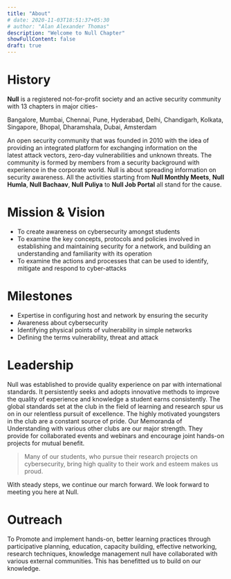 ```yaml
---
title: "About"
# date: 2020-11-03T18:51:37+05:30
# author: "Alan Alexander Thomas"
description: "Welcome to Null Chapter"
showFullContent: false
draft: true
---
```

<!-- 
+++
title = "About"
date = "2020-04-11"
author = "Author1"
+++ -->

# History
**Null** is a registered not-for-profit society and an active security community with 13 chapters in major cities-

Bangalore, Mumbai, Chennai, Pune, Hyderabad, Delhi, Chandigarh, Kolkata, Singapore, Bhopal, Dharamshala, Dubai, Amsterdam

An open security community that was founded in 2010 with the idea of providing an integrated platform for exchanging information on the latest attack vectors, zero-day vulnerabilities and unknown threats. The community is formed by members from a security background with experience in the corporate world. Null is about spreading information on security awareness. All the activities starting from **Null Monthly Meets**, **Null Humla**, **Null Bachaav**, **Null Puliya** to **Null Job Portal** all stand for the cause.

# Mission & Vision

- To create awareness on cybersecurity amongst students
- To examine the key concepts, protocols and policies involved in establishing and maintaining security for a network, and building an understanding and familiarity with its operation
- To examine the actions and processes that can be used to identify, mitigate and respond to cyber-attacks

# Milestones
- Expertise in configuring host and network by ensuring the security
- Awareness about cybersecurity
- Identifying physical points of vulnerability in simple networks
- Defining the terms vulnerability, threat and attack

# Leadership
Null was established to provide quality experience on par with international standards. It persistently seeks and adopts innovative methods to improve the quality of experience and knowledge a student earns consistently. The global standards set at the club in the field of learning and research spur us on in our relentless pursuit of excellence. The highly motivated youngsters in the club are a constant source of pride. Our Memoranda of Understanding with various other clubs are our major strength. They provide for collaborated events and webinars and encourage joint hands-on projects for mutual benefit. 
> Many of our students, who pursue their research projects on cybersecurity, bring high quality to their work and esteem makes us proud.

With steady steps, we continue our march forward. We look forward to meeting you here at Null.

# Outreach
To Promote and implement hands-on, better learning practices through participative planning, education, capacity building, effective networking, research techniques, knowledge management null have collaborated with various external communities. This has benefitted us to build on our knowledge.